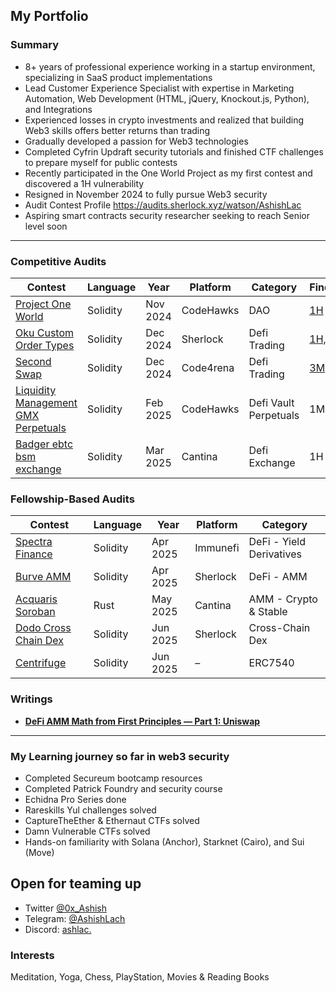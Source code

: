 ## My Portfolio

### Summary

- 8+ years of professional experience working in a startup environment, specializing in SaaS product implementations
- Lead Customer Experience Specialist with expertise in Marketing Automation, Web Development (HTML, jQuery, Knockout.js, Python), and Integrations
- Experienced losses in crypto investments and realized that building Web3 skills offers better returns than trading
- Gradually developed a passion for Web3 technologies
- Completed Cyfrin Updraft security tutorials and finished CTF challenges to prepare myself for public contests
- Recently participated in the One World Project as my first contest and discovered a 1H vulnerability
- Resigned in November 2024 to fully pursue Web3 security
- Audit Contest Profile https://audits.sherlock.xyz/watson/AshishLac
- Aspiring smart contracts security researcher seeking to reach Senior level soon

---
### Competitive Audits

| Contest        | Language | Year    | Platform    | Category                        | Findings |
|----------------|----------|---------|-------------|----------------------------------|----------|
| [Project One World](https://codehawks.cyfrin.io/c/2024-11-one-world/results?lt=contest&sc=reward&sj=reward&page=1&t=leaderboard) | Solidity | Nov 2024 | CodeHawks  | DAO                              | [1H](https://codehawks.cyfrin.io/c/2024-11-one-world/s/287) |
| [Oku Custom Order Types](https://audits.sherlock.xyz/contests/641) | Solidity | Dec 2024 | Sherlock   | Defi Trading                     | [1H,1M](https://audits.sherlock.xyz/contests/641/report) |
| [Second Swap](https://code4rena.com/audits/2024-12-secondswap) | Solidity | Dec 2024 | Code4rena  | Defi Trading                     | [3M](https://code4rena.com/reports/2024-12-secondswap) |
| [Liquidity Management GMX Perpetuals](https://codehawks.cyfrin.io/c/2025-02-gamma) | Solidity | Feb 2025 | CodeHawks  | Defi Vault Perpetuals           | 1M |
| [Badger ebtc bsm exchange](https://cantina.xyz/competitions/f57ffb47-0ded-4f04-bcec-ecd7d47fad58) | Solidity | Mar 2025 | Cantina    | Defi Exchange                    | 1H |

### Fellowship-Based Audits

| Contest                                | Language | Year      | Platform   | Category                   |
|----------------------------------------|----------|-----------|------------|----------------------------|
| [Spectra Finance](https://immunefi.com/audit-competition/audit-comp-spectra-finance/information/?utm_source=explore_results) | Solidity | Apr 2025 | Immunefi  | DeFi - Yield Derivatives   |
| [Burve AMM](https://audits.sherlock.xyz/contests/858) | Solidity | Apr 2025 | Sherlock   | DeFi - AMM                 |
| [Acquaris Soroban](https://cantina.xyz/competitions/990ce947-05da-443e-b397-be38a65f0bff) | Rust     | May 2025 | Cantina    | AMM - Crypto & Stable      |
| [Dodo Cross Chain Dex](https://audits.sherlock.xyz/contests/991) | Solidity | Jun 2025 | Sherlock   | Cross-Chain Dex            |
| [Centrifuge](https://github.com/centrifuge/protocol-v3/tree/57b6ed25c861664307f0ce283e0fc8c6b2b83111)                              | Solidity | Jun 2025 | –          | ERC7540                    |


### Writings

- [**DeFi AMM Math from First Principles — Part 1: Uniswap**](https://techfund.jp/en/media/amm-math-first-principles-part1)

---

### My Learning journey so far in web3 security

- Completed Secureum bootcamp resources
- Completed Patrick Foundry and security course 
- Echidna Pro Series done
- Rareskills Yul  challenges solved
- CaptureTheEther & Ethernaut CTFs solved
- Damn Vulnerable CTFs solved
- Hands-on familiarity with Solana (Anchor), Starknet (Cairo), and Sui (Move)

## Open for teaming up
- Twitter [@0x_Ashish](https://x.com/0x_Ashish)
- Telegram: [@AshishLach](https://t.me/AshishLach)
- Discord: [ashlac.](https://discordapp.com/users/ashlac.)

### Interests
Meditation, Yoga,
Chess, PlayStation,
Movies & Reading Books


